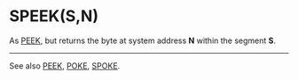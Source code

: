 # SPEEK(S,N)

As [PEEK](man_fn-peek.md), but returns the byte at system address **N** within the segment **S**.

----

See also [PEEK](man_fn-peek.md), [POKE](man_cs-poke.md), [SPOKE](man_cs-spoke.md).
